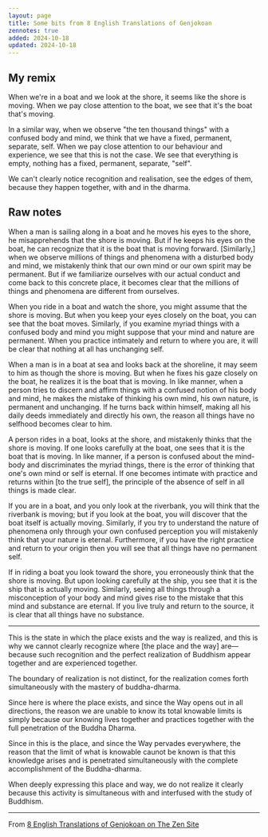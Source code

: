 ```yaml
---
layout: page
title: Some bits from 8 English Translations of Genjokoan
zennotes: true
added: 2024-10-18
updated: 2024-10-18
---
```


## My remix

When we're in a boat and we look at the shore, it seems like the shore is moving. When we pay close attention to the boat, we see that it's the boat that's moving.

In a similar way, when we observe "the ten thousand things" with a confused body and mind, we think that we have a fixed, permanent, separate, self. When we pay close attention to our behaviour and experience, we see that this is not the case. We see that everything is empty, nothing has a fixed, permanent, separate, "self".

We can't clearly notice recognition and realisation, see the edges of them, because they happen together, with and in the dharma.

## Raw notes

When a man is sailing along in a boat and he moves his eyes to the shore, he misapprehends that the shore is moving. But if he keeps his eyes on the boat, he can recognize that it is the boat that is moving forward. [Similarly,] when we observe millions of things and phenomena with a disturbed body and mind, we mistakenly think that our own mind or our own spirit may be permanent. But if we familiarize ourselves with our actual conduct and come back to this concrete place, it becomes clear that the millions of things and phenomena are different from ourselves. 

When you ride in a boat and watch the shore, you might assume that the shore is moving. But when you keep your eyes closely on the boat, you can see that the boat moves. Similarly, if you examine myriad things with a confused body and mind you might suppose that your mind and nature are permanent. When you practice intimately and return to where you are, it will be clear that nothing at all has unchanging self.

When a man is in a boat at sea and looks back at the shoreline, it may seem to him as though the shore is moving. But when he fixes his gaze closely on the boat, he realizes it is the boat that is moving. In like manner, when a person tries to discern and affirm things with a confused notion of his body and mind, he makes the mistake of thinking his own mind, his own nature, is permanent and unchanging. If he turns back within himself, making all his daily deeds immediately and directly his own, the reason all things have no selfhood becomes clear to him. 

A person rides in a boat, looks at the shore, and mistakenly thinks that the shore is moving. If one looks carefully at the boat, one sees that it is the boat that is moving. In like manner, if a person is confused about the mind-body and discriminates the myriad things, there is the error of thinking that one's own mind or self is eternal. If one becomes intimate with practice and returns within [to the true self], the principle of the absence of self in all things is made clear. 

If you are in a boat, and you only look at the riverbank, you will think that the riverbank is moving; but if you look at the boat, you will discover that the boat itself is actually moving. Similarly, if you try to understand the nature of phenomena only through your own confused perception you will mistakenly think that your nature is eternal. Furthermore, if you have the right practice and return to your origin then you will see that all things have no permanent self. 

If in riding a boat you look toward the shore, you erroneously think that the shore is moving. But upon looking carefully at the ship, you see that it is the ship that is actually moving. Similarly, seeing all things through a misconception of your body and mind gives rise to the mistake that this mind and substance are eternal. If you live truly and return to the source, it is clear that all things have no substance. 

---

This is the state in which the place exists and the way is realized, and this is why we cannot clearly recognize where [the place and the way] are—because such recognition and the perfect realization of Buddhism appear together and are experienced together.

The boundary of realization is not distinct, for the realization comes forth simultaneously with the mastery of buddha-dharma.

Since here is where the place exists, and since the Way opens out in all directions, the reason we are unable to know its total knowable limits is simply because our knowing lives together and practices together with the full penetration of the Buddha Dharma. 

Since in this is the place, and since the Way pervades everywhere, the reason that the limit of what is knowable caunot be known is that this knowledge arises and is penetrated simultaneously with the complete accomplishment of the Buddha-dharma.

When deeply expressing this place and way, we do not realize it clearly because this activity is simultaneous with and interfused with the study of Buddhism. 

---

From [8 English Translations of Genjokoan on The Zen Site](https://www.thezensite.com/ZenTeachings/Dogen_Teachings/GenjoKoan8.htm)